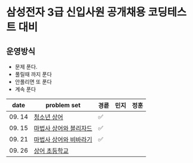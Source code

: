 # 삼성전자 3급 신입사원 공개채용 코딩테스트 대비 

## 운영방식

- 문제 푼다.
- 풀릴때 까지 푼다
- 안풀리면 또 푼다
- 계속 푼다

| date       | problem set                                                  |  경륜 | 민지 | 정훈|
| ---------- | ------------------------------------------------------------ | ---- | ---- | ---- |
| 09. 14     | [청소년 상어](https://www.acmicpc.net/problem/19236)          |  ✅  |      |      |
| 09. 15     | [마법사 상어와 블리자드](https://www.acmicpc.net/problem/21611)|  ✅  |      |      |
| 09. 21     | [마법사 상어와 비바라기](https://www.acmicpc.net/problem/21610)|  ✅  |      |      |
| 09. 26     | [상어 초등학교](https://www.acmicpc.net/problem/21608)       |      |      |      |
